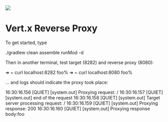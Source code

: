 <div>

<a href="https://travis-ci.org/robertjchristian/vertx-reverse-proxy">
<img src="https://travis-ci.org/robertjchristian/vertx-reverse-proxy.png?branch=master" />
</a>

</div>


# Vert.x Reverse Proxy

To get started, type

./gradlew clean assemble runMod -d

Then in another terminal, test target (8282) and reverse proxy (8080):

➜  ~  curl localhost:8282
foo%
➜  ~  curl localhost:8080
foo% 

... and logs should indicate the proxy took place:

16:30:16.156 [QUIET] [system.out] Proxying request: /
16:30:16.157 [QUIET] [system.out] end of the request
16:30:16.158 [QUIET] [system.out] Target server processing request: /
16:30:16.159 [QUIET] [system.out] Proxying response: 200
16:30:16.160 [QUIET] [system.out] Proxying response body:foo
